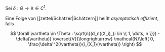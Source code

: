 Sei $\delta : \Theta \to \mathbb{R} \in C^1$.

Eine Folge von [[zettel/Schätzer|Schätzern]] heißt *asymptotisch effizient*, falls

$$
	\forall \vartheta \in \Theta : \sqrt{n}(d_n((X_i)_{i \in \{ 1, \dots, n \}}) - \delta(\vartheta)) \overset{V}{\longrightarrow} \mathcal{N}\left( 0, \frac{\delta'^2(\vartheta)}{i_{X_1}(\vartheta)} \right)
$$